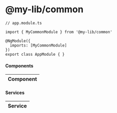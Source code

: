 # @my-lib/common


```TS
// app.module.ts

import { MyCommonModule } from '@my-lib/common'

@NgModule({
  imports: [MyCommonModule]
})
export class AppModule { }
```

#### Components

| Component                       |
| ------------------------------- |

#### Services

| Service                    |
| -------------------------- |
